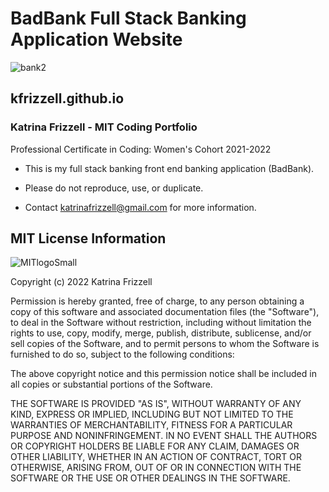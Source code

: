 # BadBank Full Stack Banking Application Website
![bank2](https://user-images.githubusercontent.com/93966332/169269323-98d8b973-4247-48a4-80b7-c5df38bc7c87.png)

## kfrizzell.github.io
### Katrina Frizzell - MIT Coding Portfolio

Professional Certificate in Coding: Women's Cohort 2021-2022

+ This is my full stack banking front end banking application (BadBank).

+ Please do not reproduce, use, or duplicate.

+ Contact katrinafrizzell@gmail.com for more information.

## MIT License Information

![MITlogoSmall](https://user-images.githubusercontent.com/93966332/152295672-d9e40164-b0c2-4079-8ccf-c58eff8c4a84.png)

Copyright (c) 2022 Katrina Frizzell

Permission is hereby granted, free of charge, to any person obtaining a copy
of this software and associated documentation files (the "Software"), to deal
in the Software without restriction, including without limitation the rights
to use, copy, modify, merge, publish, distribute, sublicense, and/or sell
copies of the Software, and to permit persons to whom the Software is
furnished to do so, subject to the following conditions:

The above copyright notice and this permission notice shall be included in all
copies or substantial portions of the Software.

THE SOFTWARE IS PROVIDED "AS IS", WITHOUT WARRANTY OF ANY KIND, EXPRESS OR
IMPLIED, INCLUDING BUT NOT LIMITED TO THE WARRANTIES OF MERCHANTABILITY,
FITNESS FOR A PARTICULAR PURPOSE AND NONINFRINGEMENT. IN NO EVENT SHALL THE
AUTHORS OR COPYRIGHT HOLDERS BE LIABLE FOR ANY CLAIM, DAMAGES OR OTHER
LIABILITY, WHETHER IN AN ACTION OF CONTRACT, TORT OR OTHERWISE, ARISING FROM,
OUT OF OR IN CONNECTION WITH THE SOFTWARE OR THE USE OR OTHER DEALINGS IN THE
SOFTWARE.

